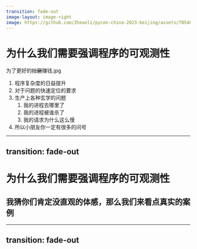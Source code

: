 ```yaml
---
transition: fade-out
image-layout: image-right
image: https://github.com/Zheaoli/pycon-china-2023-beijing/assets/7054676/eee7e3f7-1e00-4988-8646-ecb9722e816f
---
```


# 为什么我们需要强调程序的可观测性

为了更好的~~拉磨~~赚钱.jpg

<v-clicks>

1. 程序复杂度的日益提升
2. 对于问题的快速定位的要求
3. 生产上各种玄学的问题
    1. 我的进程去哪里了
    2. 我的进程被谁杀了
    3. 我的请求为什么这么慢
4. 所以小朋友你一定有很多的问号

</v-clicks>

---
transition: fade-out
---

# 为什么我们需要强调程序的可观测性

<h2>我猜你们肯定没直观的体感，那么我们来看点真实的案例</h2>

---
transition: fade-out
---
